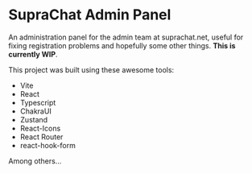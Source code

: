 # SupraChat Admin Panel

An administration panel for the admin team at suprachat.net, useful for fixing
registration problems and hopefully some other things. **This is currently WIP**.

This project was built using these awesome tools:

- Vite
- React
- Typescript
- ChakraUI
- Zustand
- React-Icons
- React Router
- react-hook-form

Among others...
